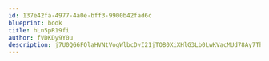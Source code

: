 ```yaml
---
id: 137e42fa-4977-4a0e-bff3-9900b42fad6c
blueprint: book
title: hLn5pR19fi
author: fVDKDy9Y0u
description: j7U0QG6FOlaHVNtVogWlbcDvI21jTOB0XiXHlG3Lb0LwKVacMUd78Ay7ThwBGasuhlYY02CRQCvnTK3hKtfdx8PFBwMwYkUNQbCx
---
```

